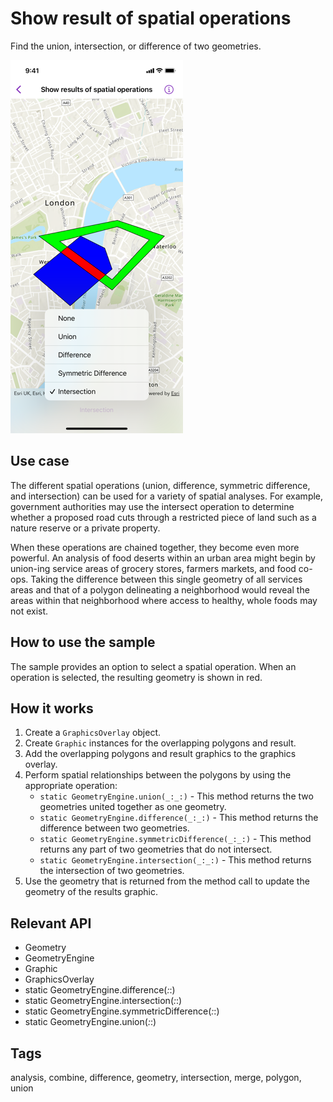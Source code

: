 # Show result of spatial operations

Find the union, intersection, or difference of two geometries.

![Screenshot of show result of spatial operations sample](show-result-of-spatial-operations.png)

## Use case

The different spatial operations (union, difference, symmetric difference, and intersection) can be used for a variety of spatial analyses. For example, government authorities may use the intersect operation to determine whether a proposed road cuts through a restricted piece of land such as a nature reserve or a private property.

When these operations are chained together, they become even more powerful. An analysis of food deserts within an urban area might begin by union-ing service areas of grocery stores, farmers markets, and food co-ops. Taking the difference between this single geometry of all services areas and that of a polygon delineating a neighborhood would reveal the areas within that neighborhood where access to healthy, whole foods may not exist.

## How to use the sample

The sample provides an option to select a spatial operation. When an operation is selected, the resulting geometry is shown in red.

## How it works

1. Create a `GraphicsOverlay` object.
2. Create `Graphic` instances for the overlapping polygons and result.
3. Add the overlapping polygons and result graphics to the graphics overlay.
4. Perform spatial relationships between the polygons by using the appropriate operation:
    * `static GeometryEngine.union(_:_:)` - This method returns the two geometries united together as one geometry.
    * `static GeometryEngine.difference(_:_:)` - This method returns the difference between two geometries.
    * `static GeometryEngine.symmetricDifference(_:_:)` - This method returns any part of two geometries that do not intersect.
    * `static GeometryEngine.intersection(_:_:)` - This method returns the intersection of two geometries.
5. Use the geometry that is returned from the method call to update the geometry of the results graphic.

## Relevant API

* Geometry
* GeometryEngine
* Graphic
* GraphicsOverlay
* static GeometryEngine.difference(_:_:)
* static GeometryEngine.intersection(_:_:)
* static GeometryEngine.symmetricDifference(_:_:)
* static GeometryEngine.union(_:_:)

## Tags

analysis, combine, difference, geometry, intersection, merge, polygon, union